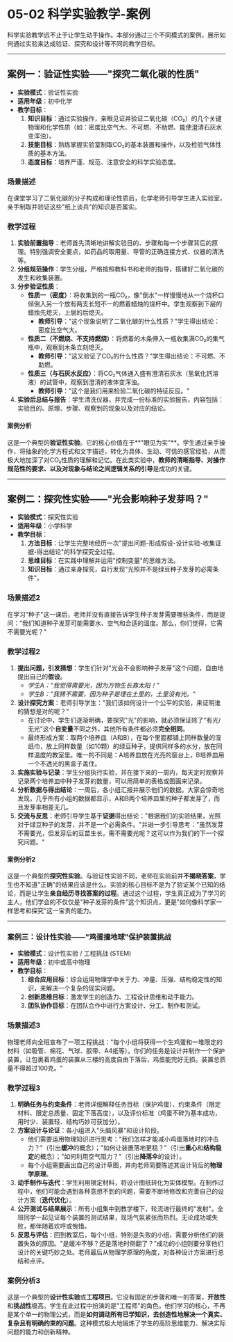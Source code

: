 # 05-02 科学实验教学-案例

科学实验教学远不止于让学生动手操作。本部分通过三个不同模式的案例，展示如何通过实验来达成验证、探究和设计等不同的教学目标。

---

## 案例一：验证性实验——"探究二氧化碳的性质"

- **实验模式**：验证性实验
- **适用年级**：初中化学
- **教学目标**：
  1. **知识目标**：通过实验操作，亲眼见证并验证二氧化碳（CO₂）的几个关键物理和化学性质（如：密度比空气大、不可燃、不助燃、能使澄清石灰水变浑浊）。
  2. **技能目标**：熟练掌握实验室制取CO₂的基本装置和操作，以及检验气体性质的基本方法。
  3. **态度目标**：培养严谨、规范、注意安全的科学实验态度。

### 场景描述

在课堂学习了二氧化碳的分子构成和理论性质后，化学老师引导学生进入实验室，亲手制取并验证这些"纸上谈兵"的知识是否属实。

### 教学过程

1. **实验前置指导**：老师首先清晰地讲解实验目的、步骤和每一个步骤背后的原理。特别强调安全要点，如药品的取用量、导管的正确连接方式、仪器的清洗等。
2. **分组规范操作**：学生分组，严格按照教科书和老师的指导，搭建好二氧化碳的发生和收集装置。
3. **分步验证性质**：
    - **性质一（密度）**：将收集到的一瓶CO₂，像"倒水"一样慢慢地从一个烧杯口倾倒入另一个放有两支长短不一的燃着蜡烛的烧杯中。学生观察到下层的蜡烛先熄灭，上层的后熄灭。
        - **教师引导**："这个现象说明了二氧化碳的什么性质？"学生得出结论：密度比空气大。
    - **性质二（不燃烧、不支持燃烧）**：将燃着的木条伸入一瓶收集满CO₂的集气瓶中，观察到木条立刻熄灭。
        - **教师引导**："这又验证了CO₂的什么性质？"学生得出结论：不可燃、不助燃。
    - **性质三（与石灰水反应）**：将CO₂气体通入盛有澄清石灰水（氢氧化钙溶液）的试管中，观察到澄清的液体变浑浊。
        - **教师引导**："这个是我们用来检验二氧化碳的特征反应。"
4. **实验后总结与报告**：学生清洗仪器，并完成一份标准的实验报告，内容包括：实验目的、原理、步骤、观察到的现象以及对应的结论。

#### 案例分析

这是一个典型的**验证性实验**。它的核心价值在于**"眼见为实"**。学生通过亲手操作，将抽象的化学方程式和文字描述，转化为具体、生动、可信的感官经验，从而极大地加深了对CO₂性质的理解和记忆。在此类实验中，**教师的清晰指导、对操作规范性的要求、以及对现象与结论之间逻辑关系的引导**是成功的关键。

---

## 案例二：探究性实验——"光会影响种子发芽吗？"

- **实验模式**：探究性实验
- **适用年级**：小学科学
- **教学目标**：
  1. **方法目标**：让学生完整地经历一次"提出问题-形成假设-设计实验-收集证据-得出结论"的科学探究全过程。
  2. **思维目标**：在实践中理解并运用"控制变量"的思维方法。
  3. **知识目标**：通过亲身探究，自行发现"光照并不是绿豆种子发芽的必需条件"。

### 场景描述2

在学习"种子"这一课后，老师并没有直接告诉学生种子发芽需要哪些条件，而是提问："我们知道种子发芽可能需要水、空气和合适的温度。那么，你们觉得，它需不需要光呢？"

### 教学过程2

1. **提出问题，引发猜想**：学生们针对"光会不会影响种子发芽"这个问题，自由地提出自己的**假设**。
    - *学生A："我觉得需要光，因为万物生长靠太阳！"*
    - *学生B："我猜不需要，因为种子是埋在土里的，土里没有光。"*
2. **设计探究方案**：老师引导学生："我们该如何设计一个公平的实验，来证明谁的猜想是对的呢？"
    - 在讨论中，学生们逐渐明确，要探究"光"的影响，就必须保证除了"有光/无光"这个**自变量**不同之外，其他所有条件都必须**完全相同**。
    - 最终形成方案：取两个培养皿（A和B），在每个里面都铺上同样数量的湿纸巾，放上同样数量（如10颗）的绿豆种子，提供同样多的水分，放在同样温度的教室里。唯一的不同是：A培养皿放在光亮的窗台上，B培养皿用一个不透光的黑盒子盖住。
3. **实施实验与记录**：学生分组执行实验，并在接下来的一周内，每天定时观察并记录两个培养皿中种子发芽的数量，可以用简单的表格或图画来记录。
4. **分析数据与得出结论**：一周后，各小组汇报并展示他们的数据。大家会惊奇地发现，几乎所有小组的数据都显示，A和B两个培养皿里的种子都发芽了，而且发芽率相差无几。
5. **交流与反思**：老师引导学生基于**证据**得出结论："根据我们的实验结果，光照对于绿豆种子的发芽，并不是一个必需条件。"并进一步引导思考："虽然发芽不需要光，但发芽后的豆苗生长，需不需要光呢？这可以作为我们的下一个探究问题。"

#### 案例分析2

这是一个典型的**探究性实验**。与验证性实验不同，老师在实验前并**不揭晓答案**，学生也不知道"正确"的结果应该是什么。实验的核心目标不是为了验证某个已知的结论，而是让学生**亲自经历寻找答案的过程**。通过这个过程，学生真正成为了学习的主人，他们学会的不仅仅是"种子发芽的条件"这个知识点，更是"如何像科学家一样思考和探究"这一宝贵的能力。

---

### 案例三：设计性实验——"鸡蛋撞地球"保护装置挑战

- **实验模式**：设计性实验 / 工程挑战 (STEM)
- **适用年级**：初中或高中物理
- **教学目标**：
  1. **综合应用目标**：综合运用物理学中关于力、冲量、压强、结构稳定性的知识，来解决一个复杂的现实问题。
  2. **创新思维目标**：激发学生的创造力、工程设计思维和动手能力。
  3. **团队协作目标**：在团队合作中进行方案设计、分工、制作和测试。

### 场景描述3

物理老师向全班宣布了一项工程挑战："每个小组将获得一个生鸡蛋和一堆限定的材料（如吸管、棉花、气球、胶带、A4纸等）。你们的任务是设计并制作一个保护装置，让包裹着鸡蛋的装置从三楼的高度自由下落后，鸡蛋能完好无损。装置总质量不得超过100克。"

### 教学过程3

1. **明确任务与约束条件**：老师详细解释任务目标（保护鸡蛋）、约束条件（限定材料、限定总质量、固定下落高度），以及评价标准（鸡蛋不碎为基本成功，用时少、装置轻、结构巧妙可获加分）。
2. **方案设计与论证**：各小组进入"头脑风暴"和设计阶段。
    - 他们需要运用物理知识进行思考："我们怎样才能减小鸡蛋落地时的冲击力？"（引出**缓冲**的概念）；"如何让装置落地更稳？"（引出**重心**和**结构稳定**的概念）；"如何利用空气阻力？"（引出**降落伞**的设计）。
    - 每个小组需要画出自己的设计草图，并向老师简要陈述其设计背后的**物理学原理**。
3. **动手制作与迭代**：学生利用限定材料，将设计图纸转化为实体模型。在制作过程中，他们可能会遇到各种意想不到的问题，需要不断地修改和完善自己的设计方案（**迭代优化**）。
4. **公开测试与结果展示**：所有小组集中到教学楼下，轮流进行最终的"发射"。全班同学一起见证每个装置的测试结果，现场气氛紧张而热烈。无论成功或失败，都伴随着欢呼或惋惜。
5. **反思与评估**：回到教室后，每个小组，特别是失败的小组，需要分析他们的装置失效的原因。"是缓冲不够？还是落地时侧翻了？"成功的小组则要分享他们设计的关键巧妙之处。老师最后从物理学原理的角度，对各种设计方案进行总结和点评。

### 案例分析3

这是一个典型的**设计性实验**或**工程项目**。它没有固定的步骤和唯一的答案，**开放性**和**挑战性**极高。学生在此过程中扮演的是"工程师"的角色。他们学习的核心，不再是某个单一的物理公式，而是**如何调动所有已学知识，去创造性地解决一个真实、复杂且有明确约束的问题**。这种模式极大地锻炼了学生的高阶思维能力、解决实际问题的能力和创新精神。
